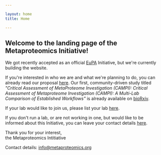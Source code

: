 ```yaml
---

layout: home
title: Home

---
```

## Welcome to the landing page of the Metaproteomics Initiative!

We got recently accepted as an official [EuPA](https://eupa.org/) Initiative, but we're currently building the website.

If you're interested in who we are and what we're planning to do, you can already read our proposal [here](https://docs.google.com/document/d/1O3CF6SFnshh3KUZq6Tp67AHheFt4GunQqOkYhUDU6Cg/edit?usp=sharing). 
Our first, community-driven study titled *"Critical Assessment of MetaProteome Investigation (CAMPI): Critical Assessment of Metaproteome Investigation (CAMPI): A Multi-Lab Comparison of Established Workflows"* is already available on [bioRxiv](https://www.biorxiv.org/content/10.1101/2021.03.05.433915v1).

If your lab would like to join us, please list your lab [here](https://docs.google.com/document/d/1kd_RuRC6lNq-wYQyN0Suisi6hXvuIP7Y9vnUIix35gs/edit#).

If you don't run a lab, or are not working in one, but would like to be informed about this Initiative, you can leave your contact details [here](https://forms.gle/CUgvt7owKTkjncWG8).

Thank you for your interest,<br>
the Metaproteomics Intitiative



Contact details: [info@metaproteomics.org](mailto:info@metaproteomics.org)
